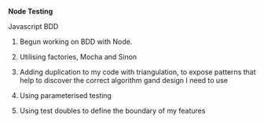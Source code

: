 **Node Testing**

Javascript BDD

1. Begun working on BDD with Node.

2. Utilising factories, Mocha and Sinon

3. Adding duplication to my code with triangulation, to expose patterns that help to discover the correct algorithm 
   gand design I need to use

4. Using parameterised testing

5. Using test doubles to define the boundary of my features